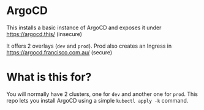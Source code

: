 # ArgoCD

This installs a basic instance of ArgoCD and exposes it under https://argocd.this/ (insecure)

It offers 2 overlays (`dev` and `prod`).
Prod also creates an Ingress in https://argocd.francisco.com.au/ (secure)

# What is this for?
You will normally have 2 clusters, one for `dev` and another one for `prod`. This repo lets you install ArgoCD using a simple `kubectl apply -k` command.